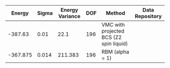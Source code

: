 | Energy   | Sigma | Energy Variance | DOF | Method                                  | Data Repository |
|----------|-------|-----------------|-----|-----------------------------------------|-----------------|
| -387.63  | 0.01  | 22.1            | 196 | VMC with projected BCS (Z2 spin liquid) |                 |
| -367.875 | 0.014 | 211.383         | 196 | RBM (alpha = 1)                         |                 |
